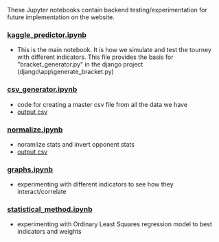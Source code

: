 
These Jupyter notebooks contain backend testing/experimentation for future implementation on the website.



### [kaggle_predictor.ipynb](kaggle_predictor.ipynb) 
  * This is the main notebook.  It is how we simulate and test the tourney with different indicators.  This file provides the basis for "bracket_generator.py" in the django project (django\app\generate_bracket.py)

### [csv_generator.ipynb](csv_generator.ipynb)
  * code for creating a master csv file from all the data we have
  * [output csv](../csvs/kaggle/regular_season_stats.csv)
  
### [normalize.ipynb](normalize.ipynb)
  * noramlize stats and invert opponent stats
  * [output csv](../csvs/kaggle/normalized_stats.csv)

### [graphs.ipynb](Graphs.ipynb)
  * experimenting with different indicators to see how they interact/correlate

### [statistical_method.ipynb](statistical_method.ipynb)
  * experimenting with Ordinary Least Squares regression model to best indicators and weights
